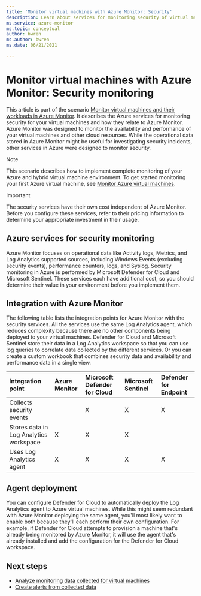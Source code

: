 ```yaml
---
title: 'Monitor virtual machines with Azure Monitor: Security'
description: Learn about services for monitoring security of virtual machines and how they relate to Azure Monitor.
ms.service: azure-monitor
ms.topic: conceptual
author: bwren
ms.author: bwren
ms.date: 06/21/2021

---
```


# Monitor virtual machines with Azure Monitor: Security monitoring
This article is part of the scenario [Monitor virtual machines and their workloads in Azure Monitor](monitor-virtual-machine.md). It describes the Azure services for monitoring security for your virtual machines and how they relate to Azure Monitor. Azure Monitor was designed to monitor the availability and performance of your virtual machines and other cloud resources. While the operational data stored in Azure Monitor might be useful for investigating security incidents, other services in Azure were designed to monitor security. 

> [!NOTE]
> This scenario describes how to implement complete monitoring of your Azure and hybrid virtual machine environment. To get started monitoring your first Azure virtual machine, see [Monitor Azure virtual machines](../../virtual-machines/monitor-vm.md). 

> [!IMPORTANT]
> The security services have their own cost independent of Azure Monitor. Before you configure these services, refer to their pricing information to determine your appropriate investment in their usage.

## Azure services for security monitoring
Azure Monitor focuses on operational data like Activity logs, Metrics, and Log Analytics supported sources, including Windows Events (excluding security events), performance counters, logs, and Syslog. Security monitoring in Azure is performed by Microsoft Defender for Cloud and Microsoft Sentinel. These services each have additional cost, so you should determine their value in your environment before you implement them.


## Integration with Azure Monitor
The following table lists the integration points for Azure Monitor with the security services. All the services use the same Log Analytics agent, which reduces complexity because there are no other components being deployed to your virtual machines. Defender for Cloud and Microsoft Sentinel store their data in a Log Analytics workspace so that you can use log queries to correlate data collected by the different services. Or you can create a custom workbook that combines security data and availability and performance data in a single view.

| Integration point       | Azure Monitor | Microsoft Defender for Cloud | Microsoft Sentinel | Defender for Endpoint |
|:---|:---|:---|:---|:---|
| Collects security events     |   | X | X | X |
| Stores data in Log Analytics workspace | X | X | X |   | 
| Uses Log Analytics agent     | X | X | X | X | 



## Agent deployment
You can configure Defender for Cloud to automatically deploy the Log Analytics agent to Azure virtual machines. While this might seem redundant with Azure Monitor deploying the same agent, you'll most likely want to enable both because they'll each perform their own configuration. For example, if Defender for Cloud attempts to provision a machine that's already being monitored by Azure Monitor, it will use the agent that's already installed and add the configuration for the Defender for Cloud workspace.

## Next steps

* [Analyze monitoring data collected for virtual machines](monitor-virtual-machine-analyze.md)
* [Create alerts from collected data](monitor-virtual-machine-alerts.md)
